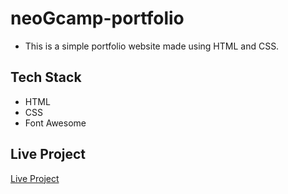 # neoGcamp-portfolio

- This is a simple portfolio website made using HTML and CSS.

## Tech Stack

- HTML
- CSS
- Font Awesome

## Live Project

[Live Project](https://sunnysahsi.netlify.app/)
